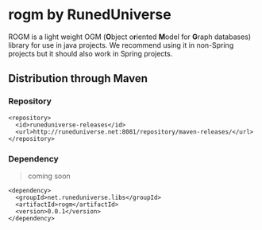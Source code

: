 # rogm by RunedUniverse
ROGM is a light weight OGM (**O**bject o**r**iented **M**odel for **G**raph databases) library for use in java projects.
We recommend using it in non-Spring projects but it should also work in Spring projects.

## Distribution through Maven
### Repository
```
<repository>
  <id>runeduniverse-releases</id>
  <url>http://runeduniverse.net:8081/repository/maven-releases/</url>
</repository>
```
### Dependency
> coming soon
```
<dependency>
  <groupId>net.runeduniverse.libs</groupId>
  <artifactId>rogm</artifactId>
  <version>0.0.1</version>
</dependency>
```
